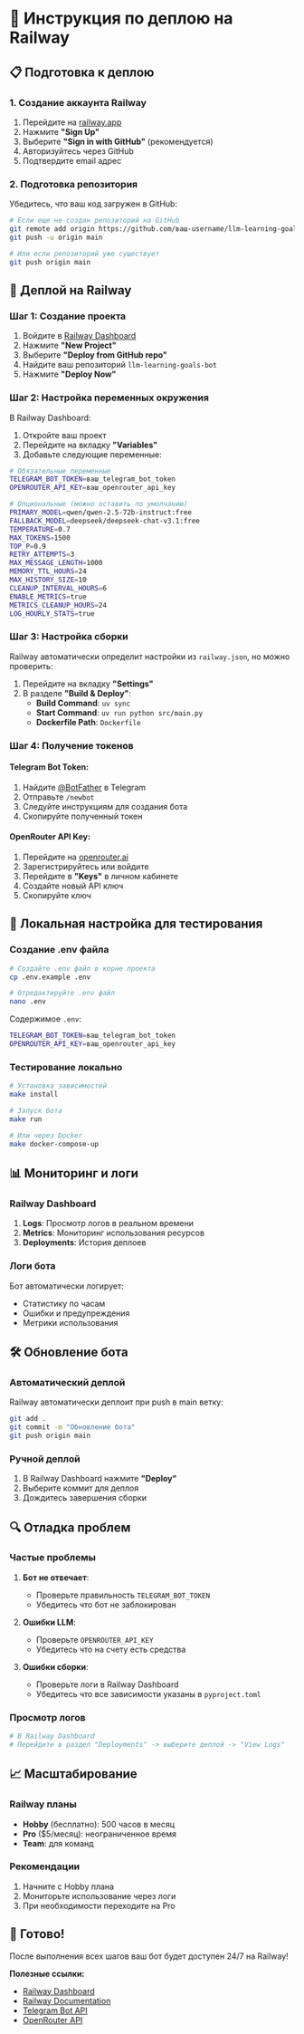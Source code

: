 # 🚀 Инструкция по деплою на Railway

## 📋 Подготовка к деплою

### 1. Создание аккаунта Railway

1. Перейдите на [railway.app](https://railway.app)
2. Нажмите **"Sign Up"**
3. Выберите **"Sign in with GitHub"** (рекомендуется)
4. Авторизуйтесь через GitHub
5. Подтвердите email адрес

### 2. Подготовка репозитория

Убедитесь, что ваш код загружен в GitHub:

```bash
# Если еще не создан репозиторий на GitHub
git remote add origin https://github.com/ваш-username/llm-learning-goals-bot.git
git push -u origin main

# Или если репозиторий уже существует
git push origin main
```

## 🚀 Деплой на Railway

### Шаг 1: Создание проекта

1. Войдите в [Railway Dashboard](https://railway.app/dashboard)
2. Нажмите **"New Project"**
3. Выберите **"Deploy from GitHub repo"**
4. Найдите ваш репозиторий `llm-learning-goals-bot`
5. Нажмите **"Deploy Now"**

### Шаг 2: Настройка переменных окружения

В Railway Dashboard:

1. Откройте ваш проект
2. Перейдите на вкладку **"Variables"**
3. Добавьте следующие переменные:

```bash
# Обязательные переменные
TELEGRAM_BOT_TOKEN=ваш_telegram_bot_token
OPENROUTER_API_KEY=ваш_openrouter_api_key

# Опциональные (можно оставить по умолчанию)
PRIMARY_MODEL=qwen/qwen-2.5-72b-instruct:free
FALLBACK_MODEL=deepseek/deepseek-chat-v3.1:free
TEMPERATURE=0.7
MAX_TOKENS=1500
TOP_P=0.9
RETRY_ATTEMPTS=3
MAX_MESSAGE_LENGTH=1000
MEMORY_TTL_HOURS=24
MAX_HISTORY_SIZE=10
CLEANUP_INTERVAL_HOURS=6
ENABLE_METRICS=true
METRICS_CLEANUP_HOURS=24
LOG_HOURLY_STATS=true
```

### Шаг 3: Настройка сборки

Railway автоматически определит настройки из `railway.json`, но можно проверить:

1. Перейдите на вкладку **"Settings"**
2. В разделе **"Build & Deploy"**:
   - **Build Command**: `uv sync`
   - **Start Command**: `uv run python src/main.py`
   - **Dockerfile Path**: `Dockerfile`

### Шаг 4: Получение токенов

#### Telegram Bot Token:
1. Найдите [@BotFather](https://t.me/botfather) в Telegram
2. Отправьте `/newbot`
3. Следуйте инструкциям для создания бота
4. Скопируйте полученный токен

#### OpenRouter API Key:
1. Перейдите на [openrouter.ai](https://openrouter.ai)
2. Зарегистрируйтесь или войдите
3. Перейдите в **"Keys"** в личном кабинете
4. Создайте новый API ключ
5. Скопируйте ключ

## 🔧 Локальная настройка для тестирования

### Создание .env файла

```bash
# Создайте .env файл в корне проекта
cp .env.example .env

# Отредактируйте .env файл
nano .env
```

Содержимое `.env`:
```bash
TELEGRAM_BOT_TOKEN=ваш_telegram_bot_token
OPENROUTER_API_KEY=ваш_openrouter_api_key
```

### Тестирование локально

```bash
# Установка зависимостей
make install

# Запуск бота
make run

# Или через Docker
make docker-compose-up
```

## 📊 Мониторинг и логи

### Railway Dashboard

1. **Logs**: Просмотр логов в реальном времени
2. **Metrics**: Мониторинг использования ресурсов
3. **Deployments**: История деплоев

### Логи бота

Бот автоматически логирует:
- Статистику по часам
- Ошибки и предупреждения
- Метрики использования

## 🛠️ Обновление бота

### Автоматический деплой

Railway автоматически деплоит при push в main ветку:

```bash
git add .
git commit -m "Обновление бота"
git push origin main
```

### Ручной деплой

1. В Railway Dashboard нажмите **"Deploy"**
2. Выберите коммит для деплоя
3. Дождитесь завершения сборки

## 🔍 Отладка проблем

### Частые проблемы

1. **Бот не отвечает**:
   - Проверьте правильность `TELEGRAM_BOT_TOKEN`
   - Убедитесь что бот не заблокирован

2. **Ошибки LLM**:
   - Проверьте `OPENROUTER_API_KEY`
   - Убедитесь что на счету есть средства

3. **Ошибки сборки**:
   - Проверьте логи в Railway Dashboard
   - Убедитесь что все зависимости указаны в `pyproject.toml`

### Просмотр логов

```bash
# В Railway Dashboard
# Перейдите в раздел "Deployments" -> выберите деплой -> "View Logs"
```

## 📈 Масштабирование

### Railway планы

- **Hobby** (бесплатно): 500 часов в месяц
- **Pro** ($5/месяц): неограниченное время
- **Team**: для команд

### Рекомендации

1. Начните с Hobby плана
2. Мониторьте использование через логи
3. При необходимости переходите на Pro

## 🎯 Готово!

После выполнения всех шагов ваш бот будет доступен 24/7 на Railway!

**Полезные ссылки:**
- [Railway Dashboard](https://railway.app/dashboard)
- [Railway Documentation](https://docs.railway.app)
- [Telegram Bot API](https://core.telegram.org/bots/api)
- [OpenRouter API](https://openrouter.ai/docs)
